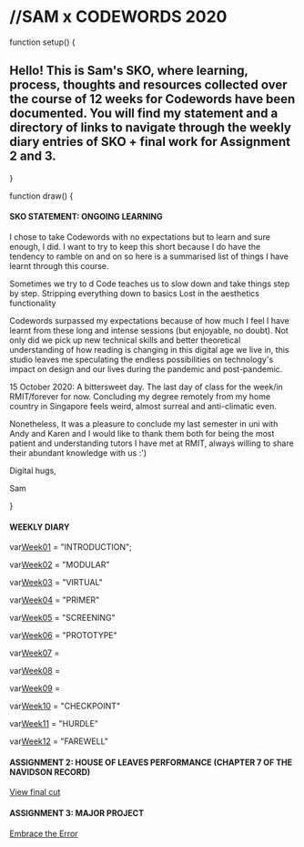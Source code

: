 # //SAM x CODEWORDS 2020

function setup() {
## Hello! This is Sam's SKO, where learning, process, thoughts and resources collected over the course of 12 weeks for Codewords have been documented. You will find my statement and a directory of links to navigate through the weekly diary entries of SKO + final work for Assignment 2 and 3. 
}

function draw() {
#### SKO STATEMENT: ONGOING LEARNING 

I chose to take Codewords with no expectations but to learn and sure enough, I did. I want to try to keep this short because I do have the tendency to ramble on and on so here is a summarised list of things I have learnt through this course. 

Sometimes we try to d
Code teaches us to slow down and take things step by step. 
Stripping everything down to basics 
Lost in the aesthetics 
functionality 

Codewords surpassed my expectations because of how much I feel I have learnt from these long and intense sessions (but enjoyable, no doubt). Not only did we pick up new technical skills and better theoretical understanding of how reading is changing in this digital age we live in, this studio leaves me speculating the endless possibilities on technology's impact on design and our lives during the pandemic and post-pandemic. 

15 October 2020: A bittersweet day. The last day of class for the week/in RMIT/forever for now. Concluding my degree remotely from my home country in Singapore feels weird, almost surreal and anti-climatic even. 

Nonetheless, It was a pleasure to conclude my last semester in uni with Andy and Karen and I would like to thank them both for being the most patient and understanding tutors I have met at RMIT, always willing to share their abundant knowledge with us :') 

Digital hugs, 

Sam 

}

#### WEEKLY DIARY

var[Week01](https://samanthangsy.github.io/codewords/Weekly%20Diary/01/) = "INTRODUCTION";

var[Week02](https://samanthangsy.github.io/codewords/Weekly%20Diary/02/) = "MODULAR"

var[Week03](https://samanthangsy.github.io/codewords/Weekly%20Diary/03/) = "VIRTUAL"

var[Week04](https://samanthangsy.github.io/codewords/Weekly%20Diary/04/) = "PRIMER"

var[Week05](https://samanthangsy.github.io/codewords/Weekly%20Diary/05/) = "SCREENING"

var[Week06](https://samanthangsy.github.io/codewords/Weekly%20Diary/06/) = "PROTOTYPE" 

var[Week07](https://samanthangsy.github.io/codewords/Weekly%20Diary/07/) = 

var[Week08](https://samanthangsy.github.io/codewords/Weekly%20Diary/08/) = 

var[Week09](https://samanthangsy.github.io/codewords/Weekly%20Diary/09/) = 

var[Week10](https://samanthangsy.github.io/codewords/Weekly%20Diary/10/) = "CHECKPOINT" 

var[Week11](https://samanthangsy.github.io/codewords/Weekly%20Diary/11/) = "HURDLE" 

var[Week12](https://samanthangsy.github.io/codewords/Weekly%20Diary/12/) = "FAREWELL"

#### ASSIGNMENT 2: HOUSE OF LEAVES PERFORMANCE (CHAPTER 7 OF THE NAVIDSON RECORD) 
[View final cut](https://www.youtube.com/watch?v=leyVlwvDqNM&feature=youtu.be)

#### ASSIGNMENT 3: MAJOR PROJECT
[Embrace the Error](https://samanthangsy.github.io/codewords/Final/)

